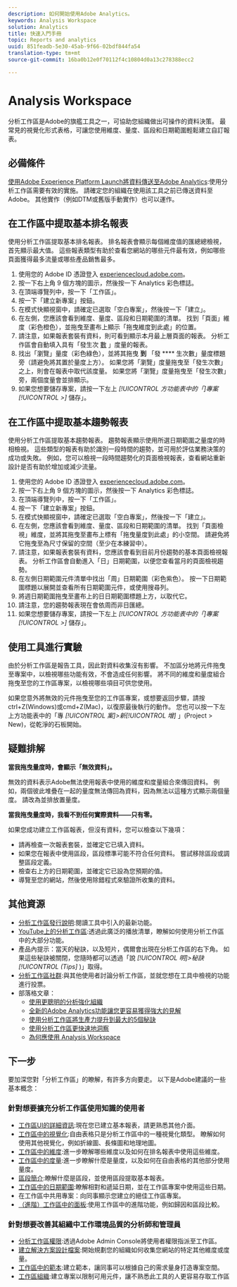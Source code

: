 ```yaml
---
description: 如何開始使用Adobe Analytics。
keywords: Analysis Workspace
solution: Analytics
title: 快速入門手冊
topic: Reports and analytics
uuid: 851feadb-5e30-45ab-9f66-02bdf844fa54
translation-type: tm+mt
source-git-commit: 16ba0b12e0f70112f4c10804d0a13c278388ecc2

---
```



# Analysis Workspace

分析工作區是Adobe的旗艦工具之一，可協助您組織做出可操作的資料決策。 最常見的視覺化形式表格，可讓您使用維度、量度、區段和日期範圍輕鬆建立自訂報表。

## 必備條件

[使用Adobe Experience Platform Launch將資料傳送至Adobe Analytics](/help/implement/implement-with-launch/validate-publish-prod.md):使用分析工作區需要有效的實施。 請確定您的組織在使用該工具之前已傳送資料至Adobe。 其他實作（例如DTM或舊版手動實作）也可以運作。

## 在工作區中提取基本排名報表

使用分析工作區提取基本排名報表。 排名報表會顯示每個維度值的匯總總檢視，首先顯示最大值。 這些報表類型有助於查看您網站的哪些元件最有效，例如哪些頁面獲得最多流量或哪些產品銷售最多。

1. 使用您的 Adobe ID 憑證登入 [experiencecloud.adobe.com](https://experiencecloud.adobe.com)。
2. 按一下右上角 9 個方塊的圖示，然後按一下 Analytics 彩色標誌。
3. 在頂端導覽列中，按一下「工作區」。
4. 按一下「建立新專案」按鈕。
5. 在模式快顯視窗中，請確定已選取「空白專案」，然後按一下「建立」。
6. 在左側，您應該會看到維度、量度、區段和日期範圍的清單。 找到「頁面」維度（彩色橙色），並拖曳至畫布上顯示「拖曳維度到此處」的位置。
7. 請注意，如果報表套裝有資料，則可看到顯示本月最上層頁面的報表。 分析工作區會自動填入具有「發生次 [數](/help/components/c-variables/c-metrics/metrics-occurrences.md) 」度量的報表。
8. 找出「瀏覽」量度（彩色綠色），並將其拖曳 **到** 「發 **** 生次數」量度標題旁（請避免將其置於量度上方）。 如果您將「瀏覽」度量拖曳至「發生次數」之上，則會在報表中取代該度量。 如果您將「瀏覽」度量拖曳至「發生次數」旁，兩個度量會並排顯示。
9. 如果您想要儲存專案，請按一下左上 *[!UICONTROL 方功能表中的「]專案[!UICONTROL &gt;]* 儲存」。

## 在工作區中提取基本趨勢報表

使用分析工作區提取基本趨勢報表。 趨勢報表顯示使用所選日期範圍之量度的時相檢視。 這些類型的報表有助於識別一段時間的趨勢，並可用於評估業務決策的成功或失敗。 例如，您可以檢視一段時間趨勢化的頁面檢視報表，查看網站重新設計是否有助於增加或減少流量。

1. 使用您的 Adobe ID 憑證登入 [experiencecloud.adobe.com](https://experiencecloud.adobe.com)。
2. 按一下右上角 9 個方塊的圖示，然後按一下 Analytics 彩色標誌。
3. 在頂端導覽列中，按一下「工作區」。
4. 按一下「建立新專案」按鈕。
5. 在模式快顯視窗中，請確定已選取「空白專案」，然後按一下「建立」。
6. 在左側，您應該會看到維度、量度、區段和日期範圍的清單。 找到「頁面檢視」維度，並將其拖曳至畫布上標有「拖曳量度到此處」的小空間。 請避免將它拖曳至為尺寸保留的空間（至少在本練習中）。
7. 請注意，如果報表套裝有資料，您應該會看到目前月份趨勢的基本頁面檢視報表。 分析工作區會自動進入「日」日期範圍，以便您查看當月的頁面檢視趨勢。
8. 在左側日期範圍元件清單中找出「周」日期範圍（彩色紫色）。 按一下日期範圍標題以展開並查看所有日期範圍元件，或使用搜尋列。
9. 將週日期範圍拖曳至畫布上的日日期範圍標題上方，以取代它。
10. 請注意，您的趨勢報表現在會依周而非日匯總。
11. 如果您想要儲存專案，請按一下左上 *[!UICONTROL 方功能表中的「]專案[!UICONTROL &gt;]* 儲存」。

## 使用工具進行實驗

由於分析工作區是報告工具，因此對資料收集沒有影響。 不加區分地將元件拖曳至專案中，以檢視哪些功能有效，不會造成任何影響。 將不同的維度和量度組合拖曳至您的工作區專案，以檢視哪些項目可供您使用。

如果您意外將無效的元件拖曳至您的工作區專案，或想要返回步驟，請按ctrl+Z(Windows)或cmd+Z(Mac)，以復原最後執行的動作。 您也可以按一下左上方功能表中的「專 *[!UICONTROL 案]&gt;新[!UICONTROL 增]* 」(Project &gt; New)，從乾淨的石板開始。

## 疑難排解

**當我拖曳量度時，會顯示「無效資料」。**

無效的資料表示Adobe無法使用報表中使用的維度和度量組合來傳回資料。 例如，兩個彼此堆疊在一起的量度無法傳回為資料，因為無法以這種方式顯示兩個量度。 請改為並排放置量度。

**當我拖曳量度時，我看不到任何實際資料——只有零。**

如果您成功建立工作區報表，但沒有資料，您可以檢查以下幾項：

* 請再檢查一次報表套裝，並確定它已填入資料。
* 如果您在報表中使用區段，區段標準可能不符合任何資料。 嘗試移除區段或調整區段定義。
* 檢查右上方的日期範圍，並確定它已設為您預期的值。
* 導覽至您的網站，然後使用除錯程式來驗證所收集的資料。

## 其他資源

* [分析工作區發行說明](/help/analyze/analysis-workspace/new-features-in-analysis-workspace.md):閱讀工具中引入的最新功能。
* [YouTube上的分析工作區](https://www.youtube.com/playlist?list=PL2tCx83mn7GuNnQdYGOtlyCu0V5mEZ8sS):透過此廣泛的播放清單，瞭解如何使用分析工作區中的大部分功能。
* 產品內提示：當天的秘訣，以及短片，偶爾會出現在分析工作區的右下角。 如果這些秘訣被關閉，您隨時都可以透過「說 *[!UICONTROL 明]&gt;秘訣[!UICONTROL (Tips]* )」取得。
* [分析工作區社群](https://forums.adobe.com/community/experience-cloud/analytics-cloud/analytics/analysis-workspace):與其他使用者討論分析工作區，並就您想在工具中檢視的功能進行投票。
* 部落格文章：
   * [使用更聰明的分析強化組織](https://blogs.adobe.com/digitalmarketing/analytics/adobe-analytics-fall-2016-release-empowering-organizations-smarter-analysis/)
   * [全新的Adobe Analytics功能讓您更容易獲得強大的見解](https://blogs.adobe.com/digitalmarketing/analytics/new-adobe-analytics-capabilities-make-powerful-insights-accessible/)
   * [使用分析工作區將生產力提升到最大的5個秘訣](https://blogs.adobe.com/digitalmarketing/analytics/5-tips-maximize-productivity-analysis-workspace/)
   * [使用分析工作區更快速地洞察](https://blogs.adobe.com/digitalmarketing/analytics/faster-insights-with-the-analysis-workspace/)
   * [為何應使用 Analysis Workspace](https://blogs.adobe.com/digitalmarketing/analytics/why-you-should-be-using-analysis-workspace-in-adobe-analytics/)

## 下一步

要加深您對「分析工作區」的瞭解，有許多方向要走。 以下是Adobe建議的一些基本概念：

### 針對想要擴充分析工作區使用知識的使用者

* [工作區UI的詳細資訊](/help/analyze/analysis-workspace/build-workspace-project/t-freeform-project.md):現在您已建立基本報表，請更熟悉其他介面。
* [工作區中的視覺化](visualizations/freeform-analysis-visualizations.md):自由表格只是分析工作區中的一種視覺化類型。 瞭解如何使用其他視覺化，例如折線圖、長條圖和地理地圖。
* [工作區中的維度](/help/analyze/analysis-workspace/components/dimensions/t-breakdown-fa.md):進一步瞭解哪些維度以及如何在排名報表中使用這些維度。
* [工作區中的度量](/help/analyze/analysis-workspace/components/apply-create-metrics.md):進一步瞭解什麼是量度，以及如何在自由表格的其他部分使用量度。
* [區段簡介](/help/analyze/analysis-workspace/components/t-freeform-project-segment.md):瞭解什麼是區段，並使用區段提取基本報表。
* [工作區中的日期範圍](/help/analyze/analysis-workspace/components/calendar-date-ranges/calendar.md):瞭解相對和遞延日期，並在工作區專案中使用這些日期。
* 在工作區中共用專案：向同事顯示您建立的絕佳工作區專案。
* [（進階）工作區中的面板](c-panels/panels.md):使用工作區中的進階功能，例如歸因和區段比較。

### 針對想要改善其組織中工作環境品質的分析師和管理員

* [分析工作區權限](https://marketing.adobe.com/resources/help/en_US/mcloud/admin_getting_started.html):透過Adobe Admin Console將使用者權限指派至工作區。
* [建立解決方案設計檔案](/help/implement/prepare/solution-design.md):開始規劃您的組織如何收集您網站的特定其他維度或度量。
* [工作區中的範本](/help/analyze/analysis-workspace/build-workspace-project/starter-projects.md):建立範本，讓同事可以根據自己的需求量身打造專案空間。
* [工作區組織](curate-share/curate.md):建立專案以限制可用元件，讓不熟悉此工具的人更容易存取工作區
